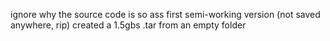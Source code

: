 ignore why the source code is so ass
first semi-working version (not saved anywhere, rip) created a 1.5gbs .tar from an empty folder

